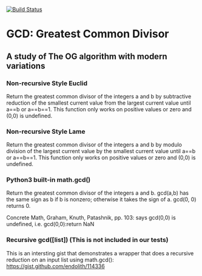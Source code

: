 [![Build Status](https://travis-ci.org/Sonophoto/PythonNotes.svg?branch=master)](https://travis-ci.org/Sonophoto/PythonNotes)

# GCD: Greatest Common Divisor

## A study of The OG algorithm with modern variations

### Non-recursive Style Euclid
Return the greatest common divisor of the integers a and b by subtractive reduction of the smallest current value from the largest current value until a==b or a==b==1. This function only works on positive values or zero and (0,0) is undefined.

### Non-recursive Style Lame
Return the greatest common divisor of the integers a and b by modulo division of the largest current value by the smallest current value until a==b or a==b==1. This function only works on positive values or zero and (0,0) is undefined.

### Python3 built-in math.gcd()
Return the greatest common divisor of the integers a and b.
gcd(a,b) has the same sign as b if b is nonzero;
otherwise it takes the sign of a.
gcd(0, 0) returns 0.

Concrete Math, Graham, Knuth, Patashnik, pp. 103:
says gcd(0,0) is undefined, i.e. gcd(0,0):return NaN

### Recursive gcd([list]) (This is not included in our tests)
This is an intersting gist that demonstrates a wrapper that
does a recursive reduction on an input list using math.gcd():
https://gist.github.com/endolith/114336






